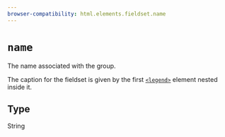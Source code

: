 ```yaml
---
browser-compatibility: html.elements.fieldset.name
---
```


# `name`

The name associated with the group.

The caption for the fieldset is given by the first
[`<legend>`](/en-US/docs/Web/HTML/Element/legend)
element nested inside it.

## Type

String
